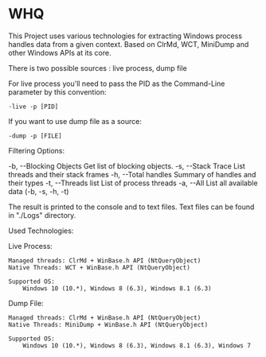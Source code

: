 
# WHQ 

This Project uses various technologies for extracting Windows process handles data from a given context. Based on ClrMd, WCT, MiniDump and other Windows APIs at its core.

There is two possible sources : live process, dump file

For live process you'll need to pass the PID as the Command-Line parameter by this convention:
	
	-live -p [PID] 

If you want to use dump file as a source:
	
	-dump -p [FILE]             

Filtering Options:

  -b, --Blocking Objects    Get list of blocking objects.
  -s, --Stack Trace         List threads and their stack frames
  -h, --Total handles       Summary of handles and their types
  -t, --Threads list        List of process threads
  -a, --All                 List all available data (-b, -s, -h, -t)

The result is printed to the console and to text files. Text files can be found in "./Logs" directory.

Used Technologies:

Live Process:

	Managed threads: ClrMd + WinBase.h API (NtQueryObject)
	Native Threads: WCT + WinBase.h API (NtQueryObject)

	Supported OS:
		Windows 10 (10.*), Windows 8 (6.3), Windows 8.1 (6.3)

Dump File:

	Managed threads: ClrMd + WinBase.h API (NtQueryObject)
	Native Threads: MiniDump + WinBase.h API (NtQueryObject) 

	Supported OS:
		Windows 10 (10.*), Windows 8 (6.3), Windows 8.1 (6.3), Windows 7

